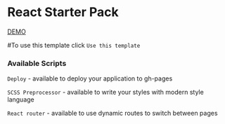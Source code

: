 # React Starter Pack
[DEMO](https://evolokhin.github.io/abz_test/)

#To use this template click `Use this template`

### Available Scripts

`Deploy` - available to deploy your application to gh-pages

`SCSS Preprocessor` - available to write your styles with modern style language

`React router` - available to use dynamic routes to switch between pages
